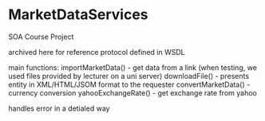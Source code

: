 # MarketDataServices
SOA Course Project

archived here for reference
protocol defined in WSDL

main functions:
importMarketData() - get data from a link (when testing, we used files provided by lecturer on a uni server)
downloadFile() - presents entity in XML/HTML/JSOM format to the requester
convertMarketData() - currency conversion
yahooExchangeRate() - get exchange rate from yahoo

handles error in a detialed way

